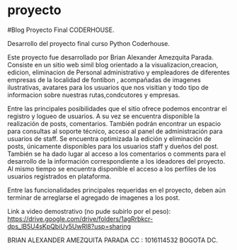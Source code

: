 # proyecto
#Blog Proyecto Final CODERHOUSE.

Desarrollo del proyecto final curso Python Coderhouse.

Este proyecto fue desarrollado por Brian Alexander Amezquita Parada. Consiste en un sitio web simil blog orientado a la visualizacion,creacion, edicion, 
eliminacion  de Personal administrativo y empleadores  de diferentes empresas de la localidad de fontibon , acompañadas de imagenes ilustrativas, avatares para los usuarios que nos visitian 
y todo tipo de informacion sobre nuestras rutas,condcutores y empresas.

Entre las principales posibilidades que el sitio ofrece podemos encontrar el registro y logueo de usuarios. A su vez se encuentra disponible la realización de posts, 
comentarios. También podrán encontrar un espacio para consultas al soporte técnico, acceso al panel de administración para usuarios de staff. Se encuentra optimizada 
la edición y eliminación de posts, únicamente disponibles para los usuarios staff y dueños del post. También se ha dado lugar al acceso a los comentarios o comments para el desarrollo 
de la información correspondiente a los ideadores del proyecto. Al mismo tiempo se encuentra disponible el acceso a los perfiles de los usuarios 
registrados en plataforma.

Entre las funcionalidades principales requeridas en el proyecto, deben aún terminar de arreglarse el agregado de imagenes a los post.

Link a video demostrativo (no pude subirlo por el peso): https://drive.google.com/drive/folders/1agRrbkcr-dps_lB5U4sKpQbiUy5UwRl8?usp=sharing

BRIAN ALEXANDER AMEZQUITA PARADA 
CC : 1016114532
BOGOTA DC.

